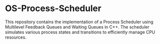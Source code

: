 # OS-Process-Scheduler
This repository contains the implementation of a Process Scheduler using Multilevel Feedback Queues and Waiting Queues in C++. The scheduler simulates various process states and transitions to efficiently manage CPU resources.
